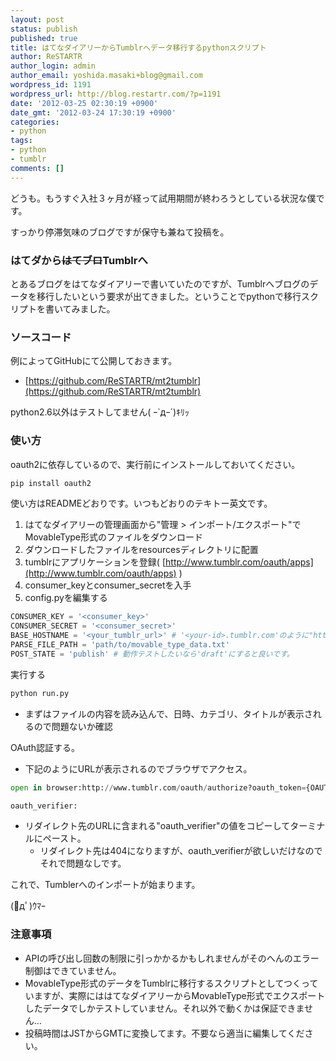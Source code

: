 ```yaml
---
layout: post
status: publish
published: true
title: はてなダイアリーからTumblrへデータ移行するpythonスクリプト
author: ReSTARTR
author_login: admin
author_email: yoshida.masaki+blog@gmail.com
wordpress_id: 1191
wordpress_url: http://blog.restartr.com/?p=1191
date: '2012-03-25 02:30:19 +0900'
date_gmt: '2012-03-24 17:30:19 +0900'
categories:
- python
tags:
- python
- tumblr
comments: []
---
```

どうも。もうすぐ入社３ヶ月が経って試用期間が終わろうとしている状況な僕です。

すっかり停滞気味のブログですが保守も兼ねて投稿を。

### はてダから<del>はてブロ</del>Tumblrへ

とあるブログをはてなダイアリーで書いていたのですが、Tumblrへブログのデータを移行したいという要求が出てきました。ということでpythonで移行スクリプトを書いてみました。

### ソースコード

例によってGitHubにて公開しておきます。

* [https://github.com/ReSTARTR/mt2tumblr](https://github.com/ReSTARTR/mt2tumblr)

python2.6以外はテストしてません( ｰ`дｰ´)ｷﾘｯ

### 使い方

oauth2に依存しているので、実行前にインストールしておいてください。

```python
pip install oauth2

```

使い方はREADMEどおりです。いつもどおりのテキトー英文です。

1. はてなダイアリーの管理画面から"管理 > インポート/エクスポート"でMovableType形式のファイルをダウンロード
2. ダウンロードしたファイルをresourcesディレクトリに配置
3. tumblrにアプリケーションを登録( [http://www.tumblr.com/oauth/apps](http://www.tumblr.com/oauth/apps) )
4. consumer_keyとconsumer_secretを入手
5. config.pyを編集する

```python
CONSUMER_KEY = '<consumer_key>'
CONSUMER_SECRET = '<consumer_secret>'
BASE_HOSTNAME = '<your_tumblr_url>' # '<your-id>.tumblr.com'のように"http://"は抜きで。
PARSE_FILE_PATH = 'path/to/movable_type_data.txt'
POST_STATE = 'publish' # 動作テストしたいなら'draft'にすると良いです。
```

実行する

```bash
python run.py
```
  * まずはファイルの内容を読み込んで、日時、カテゴリ、タイトルが表示されるので問題ないか確認

OAuth認証する。

  * 下記のようにURLが表示されるのでブラウザでアクセス。


```python
open in browser:http://www.tumblr.com/oauth/authorize?oauth_token={OAUTH_TOKEN}

oauth_verifier:

```

  * リダイレクト先のURLに含まれる"oauth_verifier"の値をコピーしてターミナルにペースト。
    * リダイレクト先は404になりますが、oauth_verifierが欲しいだけなのでそれで問題なしです。

これで、Tumblerへのインポートが始まります。

(ﾟдﾟ)ｳﾏｰ

### 注意事項

* APIの呼び出し回数の制限に引っかかるかもしれませんがそのへんのエラー制御はできていません。
* MovableType形式のデータをTumblrに移行するスクリプトとしてつくっていますが、実際にははてなダイアリーからMovableType形式でエクスポートしたデータでしかテストしていません。それ以外で動くかは保証できません…
* 投稿時間はJSTからGMTに変換してます。不要なら適当に編集してください。

